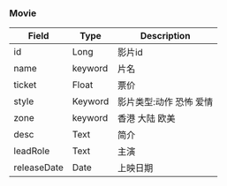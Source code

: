 ### Movie
Field       | Type    | Description
----------- | ------- | ----------------
id          | Long    | 影片id
name        | keyword | 片名
ticket      | Float   | 票价
style       | Keyword | 影片类型:动作 恐怖 爱情
zone        | keyword | 香港 大陆 欧美
desc        | Text    | 简介
leadRole    | Text    | 主演
releaseDate | Date    | 上映日期